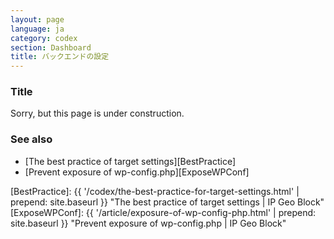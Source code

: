 ```yaml
---
layout: page
language: ja
category: codex
section: Dashboard
title: バックエンドの設定
---
```


<!--more-->

### Title ###

Sorry, but this page is under construction.

### See also ###

- [The best practice of target settings][BestPractice]
- [Prevent exposure of wp-config.php][ExposeWPConf]

[IP-Geo-Block]: https://wordpress.org/plugins/ip-geo-block/ "WordPress › IP Geo Block « WordPress Plugins"
[BestPractice]: {{ '/codex/the-best-practice-for-target-settings.html' | prepend: site.baseurl }} "The best practice of target settings | IP Geo Block"
[ExposeWPConf]: {{ '/article/exposure-of-wp-config-php.html'           | prepend: site.baseurl }} "Prevent exposure of wp-config.php | IP Geo Block"
